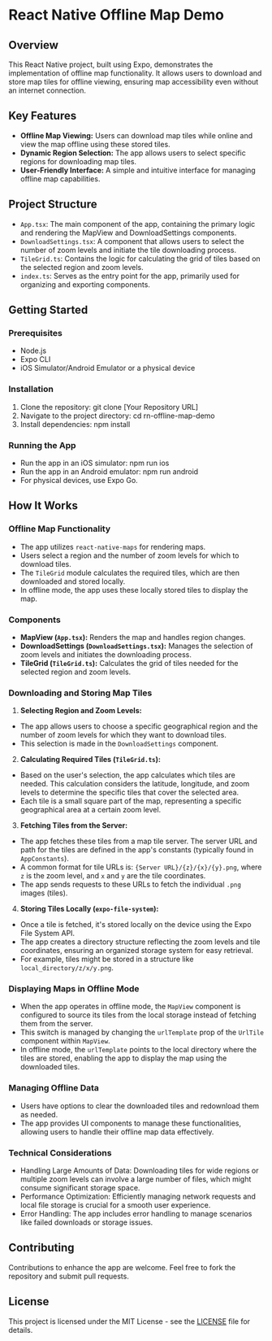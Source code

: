 # React Native Offline Map Demo

## Overview
This React Native project, built using Expo, demonstrates the implementation of offline map functionality. It allows users to download and store map tiles for offline viewing, ensuring map accessibility even without an internet connection.

## Key Features
- **Offline Map Viewing:** Users can download map tiles while online and view the map offline using these stored tiles.
- **Dynamic Region Selection:** The app allows users to select specific regions for downloading map tiles.
- **User-Friendly Interface:** A simple and intuitive interface for managing offline map capabilities.

## Project Structure
- `App.tsx`: The main component of the app, containing the primary logic and rendering the MapView and DownloadSettings components.
- `DownloadSettings.tsx`: A component that allows users to select the number of zoom levels and initiate the tile downloading process.
- `TileGrid.ts`: Contains the logic for calculating the grid of tiles based on the selected region and zoom levels.
- `index.ts`: Serves as the entry point for the app, primarily used for organizing and exporting components.

## Getting Started

### Prerequisites
- Node.js
- Expo CLI
- iOS Simulator/Android Emulator or a physical device

### Installation
1. Clone the repository:
git clone [Your Repository URL]
2. Navigate to the project directory:
cd rn-offline-map-demo
3. Install dependencies:
npm install

### Running the App
- Run the app in an iOS simulator:
npm run ios
- Run the app in an Android emulator:
npm run android
- For physical devices, use Expo Go.

## How It Works

### Offline Map Functionality
- The app utilizes `react-native-maps` for rendering maps.
- Users select a region and the number of zoom levels for which to download tiles.
- The `TileGrid` module calculates the required tiles, which are then downloaded and stored locally.
- In offline mode, the app uses these locally stored tiles to display the map.

### Components
- **MapView (`App.tsx`):** Renders the map and handles region changes.
- **DownloadSettings (`DownloadSettings.tsx`):** Manages the selection of zoom levels and initiates the downloading process.
- **TileGrid (`TileGrid.ts`):** Calculates the grid of tiles needed for the selected region and zoom levels.

### Downloading and Storing Map Tiles
1. **Selecting Region and Zoom Levels:**
 - The app allows users to choose a specific geographical region and the number of zoom levels for which they want to download tiles. 
 - This selection is made in the `DownloadSettings` component.

2. **Calculating Required Tiles (`TileGrid.ts`):**
 - Based on the user's selection, the app calculates which tiles are needed. This calculation considers the latitude, longitude, and zoom levels to determine the specific tiles that cover the selected area.
 - Each tile is a small square part of the map, representing a specific geographical area at a certain zoom level.

3. **Fetching Tiles from the Server:**
 - The app fetches these tiles from a map tile server. The server URL and path for the tiles are defined in the app's constants (typically found in `AppConstants`).
 - A common format for tile URLs is: `{Server URL}/{z}/{x}/{y}.png`, where `z` is the zoom level, and `x` and `y` are the tile coordinates.
 - The app sends requests to these URLs to fetch the individual `.png` images (tiles).

4. **Storing Tiles Locally (`expo-file-system`):**
 - Once a tile is fetched, it's stored locally on the device using the Expo File System API.
 - The app creates a directory structure reflecting the zoom levels and tile coordinates, ensuring an organized storage system for easy retrieval.
 - For example, tiles might be stored in a structure like `local_directory/z/x/y.png`.

### Displaying Maps in Offline Mode
- When the app operates in offline mode, the `MapView` component is configured to source its tiles from the local storage instead of fetching them from the server.
- This switch is managed by changing the `urlTemplate` prop of the `UrlTile` component within `MapView`.
- In offline mode, the `urlTemplate` points to the local directory where the tiles are stored, enabling the app to display the map using the downloaded tiles.

### Managing Offline Data
- Users have options to clear the downloaded tiles and redownload them as needed.
- The app provides UI components to manage these functionalities, allowing users to handle their offline map data effectively.

### Technical Considerations
- Handling Large Amounts of Data: Downloading tiles for wide regions or multiple zoom levels can involve a large number of files, which might consume significant storage space.
- Performance Optimization: Efficiently managing network requests and local file storage is crucial for a smooth user experience.
- Error Handling: The app includes error handling to manage scenarios like failed downloads or storage issues.

## Contributing
Contributions to enhance the app are welcome. Feel free to fork the repository and submit pull requests.

## License
This project is licensed under the MIT License - see the [LICENSE](LICENSE) file for details.



